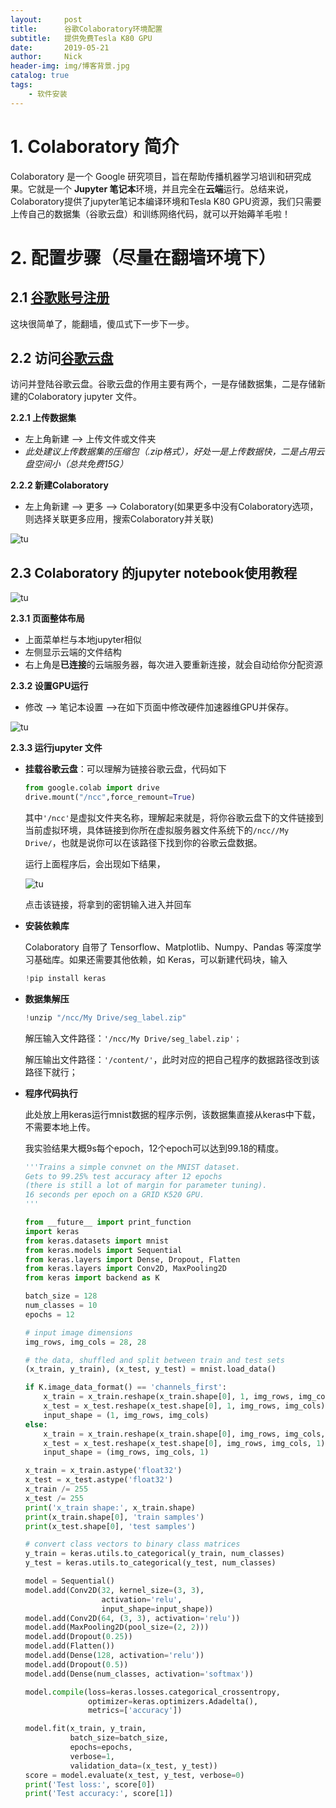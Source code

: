 ```yaml
---
layout:     post
title:      谷歌Colaboratory环境配置
subtitle:   提供免费Tesla K80 GPU
date:       2019-05-21
author:     Nick
header-img: img/博客背景.jpg
catalog: true
tags:
    - 软件安装
---
```


# 1. Colaboratory 简介

Colaboratory 是一个 Google 研究项目，旨在帮助传播机器学习培训和研究成果。它就是一个 **Jupyter 笔记本**环境，并且完全在**云端**运行。总结来说，Colaboratory提供了jupyter笔记本编译环境和Tesla K80 GPU资源，我们只需要上传自己的数据集（谷歌云盘）和训练网络代码，就可以开始薅羊毛啦！

# 2. 配置步骤（尽量在翻墙环境下）

## 2.1 [谷歌账号注册](<https://accounts.google.com/signup/v2/webcreateaccount?flowName=GlifWebSignIn&flowEntry=SignUp>)

这块很简单了，能翻墙，傻瓜式下一步下一步。

## 2.2 访问[谷歌云盘](<https://drive.google.com/>)

访问并登陆谷歌云盘。谷歌云盘的作用主要有两个，一是存储数据集，二是存储新建的Colaboratory jupyter 文件。

**2.2.1 上传数据集**

* 左上角新建 --> 上传文件或文件夹 
* *此处建议上传数据集的压缩包（.zip格式），好处一是上传数据快，二是占用云盘空间小（总共免费15G）*

**2.2.2 新建Colaboratory**

* 左上角新建 --> 更多 --> Colaboratory(如果更多中没有Colaboratory选项，则选择关联更多应用，搜索Colaboratory并关联)

![tu](/img/2019-21-2.png)

## 2.3 Colaboratory 的jupyter notebook使用教程

![tu](/img/2019-21-3.png)

**2.3.1 页面整体布局**

* 上面菜单栏与本地jupyter相似
* 左侧显示云端的文件结构
* 右上角是**已连接**的云端服务器，每次进入要重新连接，就会自动给你分配资源

**2.3.2 设置GPU运行**

* 修改 --> 笔记本设置 -->在如下页面中修改硬件加速器维GPU并保存。

![tu ](/img/2019-21-4.png)

**2.3.3 运行jupyter 文件**

* **挂载谷歌云盘**：可以理解为链接谷歌云盘，代码如下

  ```python
  from google.colab import drive
  drive.mount("/ncc",force_remount=True) 
  ```

  其中` '/ncc' `是虚拟文件夹名称，理解起来就是，将你谷歌云盘下的文件链接到当前虚拟环境，具体链接到你所在虚拟服务器文件系统下的`/ncc//My Drive/`，也就是说你可以在该路径下找到你的谷歌云盘数据。

  运行上面程序后，会出现如下结果，

  ![tu](/img/2019-21-5.png)

  点击该链接，将拿到的密钥输入进入并回车

* **安装依赖库**

  Colaboratory 自带了 Tensorflow、Matplotlib、Numpy、Pandas 等深度学习基础库。如果还需要其他依赖，如 Keras，可以新建代码块，输入

  ```python
  !pip install keras
  ```

* **数据集解压**

  ```python
  !unzip "/ncc/My Drive/seg_label.zip"
  ```

  解压输入文件路径：`'/ncc/My Drive/seg_label.zip'；`

  解压输出文件路径：`'/content/'`，此时对应的把自己程序的数据路径改到该路径下就行；

* **程序代码执行**

  此处放上用keras运行mnist数据的程序示例，该数据集直接从keras中下载，不需要本地上传。

  我实验结果大概9s每个epoch，12个epoch可以达到99.18的精度。

  ```python
  '''Trains a simple convnet on the MNIST dataset.
  Gets to 99.25% test accuracy after 12 epochs
  (there is still a lot of margin for parameter tuning).
  16 seconds per epoch on a GRID K520 GPU.
  '''
  
  from __future__ import print_function
  import keras
  from keras.datasets import mnist
  from keras.models import Sequential
  from keras.layers import Dense, Dropout, Flatten
  from keras.layers import Conv2D, MaxPooling2D
  from keras import backend as K
  
  batch_size = 128
  num_classes = 10
  epochs = 12
  
  # input image dimensions
  img_rows, img_cols = 28, 28
  
  # the data, shuffled and split between train and test sets
  (x_train, y_train), (x_test, y_test) = mnist.load_data()
  
  if K.image_data_format() == 'channels_first':
      x_train = x_train.reshape(x_train.shape[0], 1, img_rows, img_cols)
      x_test = x_test.reshape(x_test.shape[0], 1, img_rows, img_cols)
      input_shape = (1, img_rows, img_cols)
  else:
      x_train = x_train.reshape(x_train.shape[0], img_rows, img_cols, 1)
      x_test = x_test.reshape(x_test.shape[0], img_rows, img_cols, 1)
      input_shape = (img_rows, img_cols, 1)
  
  x_train = x_train.astype('float32')
  x_test = x_test.astype('float32')
  x_train /= 255
  x_test /= 255
  print('x_train shape:', x_train.shape)
  print(x_train.shape[0], 'train samples')
  print(x_test.shape[0], 'test samples')
  
  # convert class vectors to binary class matrices
  y_train = keras.utils.to_categorical(y_train, num_classes)
  y_test = keras.utils.to_categorical(y_test, num_classes)
  
  model = Sequential()
  model.add(Conv2D(32, kernel_size=(3, 3),
                   activation='relu',
                   input_shape=input_shape))
  model.add(Conv2D(64, (3, 3), activation='relu'))
  model.add(MaxPooling2D(pool_size=(2, 2)))
  model.add(Dropout(0.25))
  model.add(Flatten())
  model.add(Dense(128, activation='relu'))
  model.add(Dropout(0.5))
  model.add(Dense(num_classes, activation='softmax'))
  
  model.compile(loss=keras.losses.categorical_crossentropy,
                optimizer=keras.optimizers.Adadelta(),
                metrics=['accuracy'])
  
  model.fit(x_train, y_train,
            batch_size=batch_size,
            epochs=epochs,
            verbose=1,
            validation_data=(x_test, y_test))
  score = model.evaluate(x_test, y_test, verbose=0)
  print('Test loss:', score[0])
  print('Test accuracy:', score[1])
  ```

  
